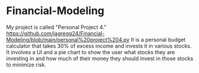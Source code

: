 # Financial-Modeling
My project is called "Personal Project 4." https://github.com/jagregg24/Financial-Modeling/blob/main/personal%20project%204.py
It is a personal budget calculator that takes 30% of excess income and invests it in various stocks. It involves a UI and a pie chart to show the user what stocks they are investing in and how much of their money they should invest in those stocks to minimize risk. 
